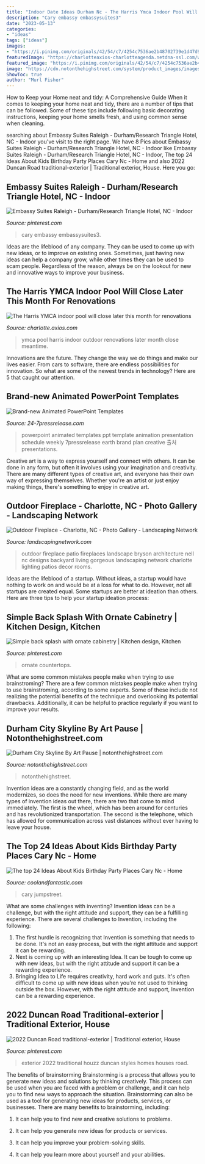 ```yaml
---
title: "Indoor Date Ideas Durham Nc - The Harris Ymca Indoor Pool Will Close Later This Month For Renovations"
description: "Cary embassy embassysuites3"
date: "2023-05-13"
categories:
- "ideas"
tags: ["ideas"]
images:
- "https://i.pinimg.com/originals/42/54/c7/4254c7536ae2b48702739e1d47d91dd2.jpg"
featuredImage: "https://charlotteaxios-charlotteagenda.netdna-ssl.com/wp-content/uploads/2016/08/Harris-YMCA-Outdoor-Pool.jpg"
featured_image: "https://i.pinimg.com/originals/42/54/c7/4254c7536ae2b48702739e1d47d91dd2.jpg"
image: "https://cdn.notonthehighstreet.com/system/product_images/images/002/025/920/normal_durham-city-skyline.jpg"
ShowToc: true
author: "Murl Fisher"
---
```



How to Keep your Home neat and tidy: A Comprehensive Guide
When it comes to keeping your home neat and tidy, there are a number of tips that can be followed. Some of these tips include following basic decorating instructions, keeping your home smells fresh, and using common sense when cleaning.

	

		
searching about Embassy Suites Raleigh - Durham/Research Triangle Hotel, NC - Indoor you've visit to the right page. We have 8 Pics about Embassy Suites Raleigh - Durham/Research Triangle Hotel, NC - Indoor like Embassy Suites Raleigh - Durham/Research Triangle Hotel, NC - Indoor, The top 24 Ideas About Kids Birthday Party Places Cary Nc - Home and also 2022 Duncan Road traditional-exterior | Traditional exterior, House. Here you go:
		
    
## Embassy Suites Raleigh - Durham/Research Triangle Hotel, NC - Indoor

<img loading=lazy src="https://i.pinimg.com/originals/42/54/c7/4254c7536ae2b48702739e1d47d91dd2.jpg" onerror="this.onerror=null;this.src='https://tse1.mm.bing.net/th?id=OIP.1xgGcV7aMukJCPjkWDTCHwHaDj&amp;pid=15.1';" alt="Embassy Suites Raleigh - Durham/Research Triangle Hotel, NC - Indoor">

_Source: pinterest.com_

>cary embassy embassysuites3. 

	

Ideas are the lifeblood of any company. They can be used to come up with new ideas, or to improve on existing ones. Sometimes, just having new ideas can help a company grow, while other times they can be used to scam people. Regardless of the reason, always be on the lookout for new and innovative ways to improve your business.

    
## The Harris YMCA Indoor Pool Will Close Later This Month For Renovations

<img loading=lazy src="https://charlotteaxios-charlotteagenda.netdna-ssl.com/wp-content/uploads/2016/08/Harris-YMCA-Outdoor-Pool.jpg" onerror="this.onerror=null;this.src='https://tse1.mm.bing.net/th?id=OIP.L5RYulZ574Rc7JED7HRWnwHaFj&amp;pid=15.1';" alt="The Harris YMCA indoor pool will close later this month for renovations">

_Source: charlotte.axios.com_

>ymca pool harris indoor outdoor renovations later month close meantime. 

	

Innovations are the future. They change the way we do things and make our lives easier. From cars to software, there are endless possibilities for innovation. So what are some of the newest trends in technology? Here are 5 that caught our attention.

    
## Brand-new Animated PowerPoint Templates

<img loading=lazy src="https://www.24-7pressrelease.com/assets/attachments/027/press_release_distribution_0278359_52547.jpg" onerror="this.onerror=null;this.src='https://tse2.mm.bing.net/th?id=OIP.eA53HPeV-i4ag3R9DxFv3QHaFk&amp;pid=15.1';" alt="Brand-new Animated PowerPoint Templates">

_Source: 24-7pressrelease.com_

>powerpoint animated templates ppt template animation presentation schedule weekly 7pressrelease earth brand plan creative 출처 presentations. 

	

Creative art is a way to express yourself and connect with others. It can be done in any form, but often it involves using your imagination and creativity. There are many different types of creative art, and everyone has their own way of expressing themselves. Whether you're an artist or just enjoy making things, there's something to enjoy in creative art.

    
## Outdoor Fireplace - Charlotte, NC - Photo Gallery - Landscaping Network

<img loading=lazy src="https://images.landscapingnetwork.com/pictures/images/800x642Max/outdoor-fireplace_13/outdoor-fireplace-patio-j-nell-bryson-landscape-architecture_2126.jpg" onerror="this.onerror=null;this.src='https://tse4.mm.bing.net/th?id=OIP.Jk__nLU1cyWrBs8D6Ok1UAHaI3&amp;pid=15.1';" alt="Outdoor Fireplace - Charlotte, NC - Photo Gallery - Landscaping Network">

_Source: landscapingnetwork.com_

>outdoor fireplace patio fireplaces landscape bryson architecture nell nc designs backyard living gorgeous landscaping network charlotte lighting patios decor rooms. 

	

Ideas are the lifeblood of a startup. Without ideas, a startup would have nothing to work on and would be at a loss for what to do. However, not all startups are created equal. Some startups are better at ideation than others. Here are three tips to help your startup ideation process:

    
## Simple Back Splash With Ornate Cabinetry | Kitchen Design, Kitchen

<img loading=lazy src="https://i.pinimg.com/originals/25/2d/41/252d41a5182f74a3a53cc9a0ba0755fc.jpg" onerror="this.onerror=null;this.src='https://tse2.mm.bing.net/th?id=OIP.9XRqsBtl9TGkprX4E1iWKQHaJ6&amp;pid=15.1';" alt="Simple back splash with ornate cabinetry | Kitchen design, Kitchen">

_Source: pinterest.com_

>ornate countertops. 

	

What are some common mistakes people make when trying to use brainstroming?
There are a few common mistakes people make when trying to use brainstroming, according to some experts. Some of these include not realizing the potential benefits of the technique and overlooking its potential drawbacks. Additionally, it can be helpful to practice regularly if you want to improve your results.

    
## Durham City Skyline By Art Pause | Notonthehighstreet.com

<img loading=lazy src="https://cdn.notonthehighstreet.com/system/product_images/images/002/025/920/normal_durham-city-skyline.jpg" onerror="this.onerror=null;this.src='https://tse4.mm.bing.net/th?id=OIP.ahHko5qv0Eju4L1fecw5swAAAA&amp;pid=15.1';" alt="Durham City Skyline By Art Pause | notonthehighstreet.com">

_Source: notonthehighstreet.com_

>notonthehighstreet. 

	

Invention ideas are a constantly changing field, and as the world modernizes, so does the need for new inventions. While there are many types of invention ideas out there, there are two that come to mind immediately. The first is the wheel, which has been around for centuries and has revolutionized transportation. The second is the telephone, which has allowed for communication across vast distances without ever having to leave your house.

    
## The Top 24 Ideas About Kids Birthday Party Places Cary Nc - Home

<img loading=lazy src="https://coolandfantastic.com/wp-content/uploads/2020/02/kids-birthday-party-places-cary-nc-unique-cary-nc-jumpstreet-indoor-trampoline-park-of-kids-birthday-party-places-cary-nc.jpg" onerror="this.onerror=null;this.src='https://tse4.mm.bing.net/th?id=OIP.AM6Y_oK552UtN2HWaMaVGwHaE8&amp;pid=15.1';" alt="The top 24 Ideas About Kids Birthday Party Places Cary Nc - Home">

_Source: coolandfantastic.com_

>cary jumpstreet. 

	

What are some challenges with inventing?
Invention ideas can be a challenge, but with the right attitude and support, they can be a fulfilling experience. There are several challenges to Invention, including the following:
1. The first hurdle is recognizing that Invention is something that needs to be done. It's not an easy process, but with the right attitude and support it can be rewarding.
2. Next is coming up with an interesting Idea. It can be tough to come up with new ideas, but with the right attitude and support it can be a rewarding experience. 
3. Bringing Idea to Life requires creativity, hard work and guts. It's often difficult to come up with new ideas when you're not used to thinking outside the box. However, with the right attitude and support, Invention can be a rewarding experience.

    
## 2022 Duncan Road Traditional-exterior | Traditional Exterior, House

<img loading=lazy src="https://i.pinimg.com/originals/fc/a1/bb/fca1bbee3d25133ed1712474142e78ef.jpg" onerror="this.onerror=null;this.src='https://tse4.mm.bing.net/th?id=OIP.zuVenSXfV4dQT7Zs3QVUaAAAAA&amp;pid=15.1';" alt="2022 Duncan Road traditional-exterior | Traditional exterior, House">

_Source: pinterest.com_

>exterior 2022 traditional houzz duncan styles homes houses road. 

	

The benefits of brainstorming
Brainstorming is a process that allows you to generate new ideas and solutions by thinking creatively. This process can be used when you are faced with a problem or challenge, and it can help you to find new ways to approach the situation. Brainstorming can also be used as a tool for generating new ideas for products, services, or businesses.
There are many benefits to brainstorming, including:

1. It can help you to find new and creative solutions to problems.

2. It can help you generate new ideas for products or services.

3. It can help you improve your problem-solving skills.

4. It can help you learn more about yourself and your abilities.

